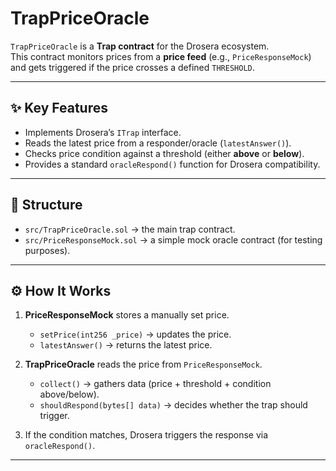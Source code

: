 # TrapPriceOracle

`TrapPriceOracle` is a **Trap contract** for the Drosera ecosystem.  
This contract monitors prices from a **price feed** (e.g., `PriceResponseMock`) and gets triggered if the price crosses a defined `THRESHOLD`.

---

## ✨ Key Features
- Implements Drosera’s `ITrap` interface.
- Reads the latest price from a responder/oracle (`latestAnswer()`).
- Checks price condition against a threshold (either **above** or **below**).
- Provides a standard `oracleRespond()` function for Drosera compatibility.

---

## 📂 Structure
- `src/TrapPriceOracle.sol` → the main trap contract.
- `src/PriceResponseMock.sol` → a simple mock oracle contract (for testing purposes).

---

## ⚙️ How It Works
1. **PriceResponseMock** stores a manually set price.
   - `setPrice(int256 _price)` → updates the price.
   - `latestAnswer()` → returns the latest price.

2. **TrapPriceOracle** reads the price from `PriceResponseMock`.
   - `collect()` → gathers data (price + threshold + condition above/below).
   - `shouldRespond(bytes[] data)` → decides whether the trap should trigger.

3. If the condition matches, Drosera triggers the response via `oracleRespond()`.

---
